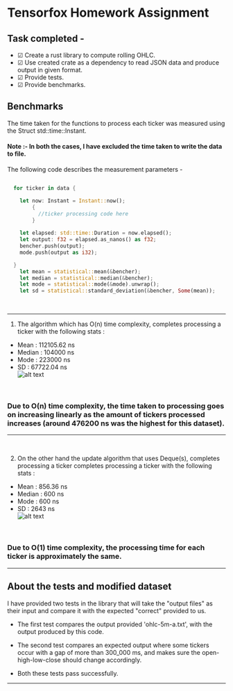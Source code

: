 # Tensorfox Homework Assignment

## Task completed - 


- &#x2611; Create a rust library to compute rolling OHLC.
- &#x2611; Use created crate as a dependency to read JSON data and produce output in given format.
- &#x2611; Provide tests.
- &#x2611; Provide benchmarks.

## Benchmarks 

The time taken for the functions to process each ticker was measured using the Struct std::time::Instant. <br />
#### Note :- In both the cases, I have excluded the time taken to write the data to file.
The following code describes the measurement parameters - 

```rust

  for ticker in data {

    let now: Instant = Instant::now();
        {
          //ticker processing code here
        }
     
    let elapsed: std::time::Duration = now.elapsed();
    let output: f32 = elapsed.as_nanos() as f32;
    bencher.push(output);
    mode.push(output as i32);

  }
    let mean = statistical::mean(&bencher);
    let median = statistical::median(&bencher);
    let mode = statistical::mode(&mode).unwrap();
    let sd = statistical::standard_deviation(&bencher, Some(mean));

```
<br />

____________________________

1. The algorithm which has O(n) time complexity, completes processing a ticker with the following stats : <br />
- Mean : 112105.62 ns
- Median : 104000 ns
- Mode : 223000 ns
- SD : 67722.04 ns <br />
![alt text](https://github.com/shaneg07/roll-OHLC/blob/main/on.jpg?raw=true)

<br />

### Due to O(n) time complexity, the time taken to processing goes on increasing linearly as the amount of tickers processed increases (around 476200 ns was the highest for this dataset).
____________________________

<br />

2. On the other hand the update algorithm that uses Deque(s), completes processing a ticker completes processing a ticker with the following stats :
- Mean : 856.36 ns
- Median : 600 ns
- Mode : 600 ns
- SD : 2643 ns <br />
![alt text](https://github.com/shaneg07/roll-OHLC/blob/main/deque.jpg?raw=true)

<br />

### Due to O(1) time complexity, the processing time for each ticker is approximately the same.<br />

____________________________

## About the tests and modified dataset

I have provided two tests in the library that will take the "output files" as their input and compare it with the expected "correct" provided to us.

- The first test compares the output provided 'ohlc-5m-a.txt', with the output produced by this code.
- The second test compares an expected output where some tickers occur with a gap of more than 300_000 ms, and makes sure the open-high-low-close should change accordingly.

- Both these tests pass successfully.


---
